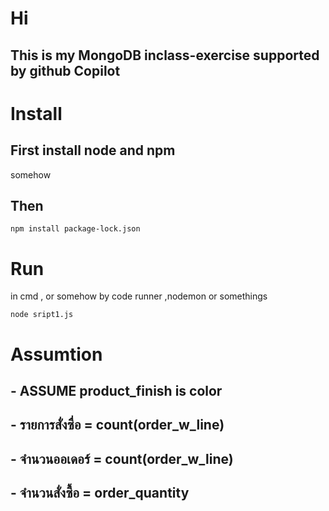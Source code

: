 # Hi

## This is my MongoDB inclass-exercise supported by github Copilot

# Install


## First install node and npm 

somehow

## Then

```
npm install package-lock.json
```

# Run

in cmd , or somehow by code runner ,nodemon or somethings
```
node sript1.js
```

# Assumtion

## - ASSUME product_finish is color

## - รายการสั่งซื่อ = count(order_w_line)

## - จำนวนออเดอร์ = count(order_w_line)

## - จำนวนสั่งซื้อ = order_quantity

